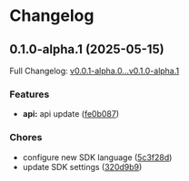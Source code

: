 # Changelog

## 0.1.0-alpha.1 (2025-05-15)

Full Changelog: [v0.0.1-alpha.0...v0.1.0-alpha.1](https://github.com/ArcadeAI/arcade-go/compare/v0.0.1-alpha.0...v0.1.0-alpha.1)

### Features

* **api:** api update ([fe0b087](https://github.com/ArcadeAI/arcade-go/commit/fe0b087673678e70c3cd6b829bbea45918d56491))


### Chores

* configure new SDK language ([5c3f28d](https://github.com/ArcadeAI/arcade-go/commit/5c3f28d7f2c11b28787c3d2ca9920351635c404f))
* update SDK settings ([320d9b9](https://github.com/ArcadeAI/arcade-go/commit/320d9b963c75b4001944783e7cba67ca31a411d7))
